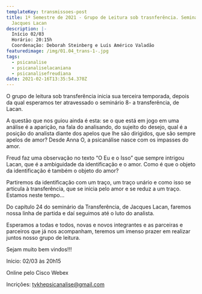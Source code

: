 ```yaml
---
templateKey: transmissoes-post
title: 1º Semestre de 2021 - Grupo de Leitura sob trasnferência. Seminário 8 -
  Jacques Lacan
description: |-
  Início 02/03
  Horário: 20:15h
  Coordenação: Deborah Steinberg e Luís Américo Valadão
featuredimage: /img/01.04_trans-1-.jpg
tags:
  - psicanalise
  - psicanaliselacaniana
  - psicanalisefreudiana
date: 2021-02-16T13:35:54.370Z
---
```

<!--StartFragment-->

O grupo de leitura sob transferência inicia sua terceira temporada, depois da qual esperamos ter atravessado o seminário 8- a transferência, de Lacan.

A questão que nos guiou ainda é esta: se o que está em jogo em uma análise é a aparição, na fala do analisando, do sujeito do desejo, qual é a posição do analista diante dos apelos que lhe são dirigidos, que são sempre apelos de amor? Desde Anna O, a psicanálise nasce com os impasses do amor.

Freud faz uma observação no texto “O Eu e o Isso” que sempre intrigou Lacan, que é a ambiguidade da identificação e o amor. Como é que o objeto da identificação é também o objeto do amor?

Partiremos da identificação com um traço, um traço unário e como isso se articula à transferência, que se inicia pelo amor e se reduz a um traço. Estamos neste tempo...

Do capítulo 24 do seminário da Transferência, de Jacques Lacan, faremos nossa linha de partida e daí seguimos até o luto do analista.

Esperamos a todas e todos, novas e novos integrantes e as parceiras e parceiros que já nos acompanham, teremos um imenso prazer em realizar juntos nosso grupo de leitura.

Sejam muito bem vindos!!!

Início: 02/03 às 20h15

Online pelo Cisco Webex

Incrições: tykhepsicanalise@gmail.com